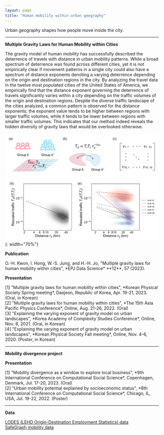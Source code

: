 ```yaml
---
layout: page
title: "Human mobility within urban geography"
---
```


Urban geography shapes how people move inside the city. 

---

**Multiple Gravity Laws for Human Mobility within Cities**

<span class="small">
The gravity model of human mobility has successfully described the deterrence of travels with distance in urban mobility patterns. While a broad spectrum of deterrence was found across different cities, yet it is not empirically clear if movement patterns in a single city could also have a spectrum of distance exponents denoting a varying deterrence depending on the origin and destination regions in the city. By analyzing the travel data in the twelve most populated cities of the United States of America, we empirically find that the distance exponent governing the deterrence of travels significantly varies within a city depending on the traffic volumes of the origin and destination regions. Despite the diverse traffic landscape of the cities analyzed, a common pattern is observed for the distance exponents; the exponent value tends to be higher between regions with larger traffic volumes, while it tends to be lower between regions with smaller traffic volumes. This indicates that our method indeed reveals the hidden diversity of gravity laws that would be overlooked otherwise.
</span>

![Schematics of the study](/projects/img/gravity_schematics.png "Schematics of the study"){: width="70%"}

**Publication**

<span class="small">
O.-H. Kwon, I. Hong, W.-S. Jung, and H.-H. Jo, "Multiple gravity laws for human mobility within cities", *EPJ Data Science* **12**, 57 (2023). <br>
</span>

**Presentation**

<span class="small"> 
[1] "Multiple gravity laws for human mobility within cities", *Korean Physical Society Spring meeting*, Daejeon, Republic of Korea, Apr. 19-21, 2023. (Oral, in Korean)<br>
[2] "Multiple gravity laws for human mobility within cities", *The 15th Asia Pacific Physics Conference*, Online, Aug. 21-26, 2022. (Oral)<br>
[3] "Explaining the varying exponent of gravity model on urban landscapes", *Korea Academy of Complexity Studies Conference*, Online, Nov. 6, 2021. (Oral, in Korean)<br>
[4] "Explaining the varying exponent of gravity model on urban landscapes", *Korean Physical Society Fall meeting*, Online, Nov. 4-6, 2020. (Poster, in Korean)<br>
</span>

---

**Mobility divergence project**

<span class="small">

</span>

**Presentation**

<span class="small"> 
[1] "Mobility divergence as a window to explore local business", *9th International Conference on Computational Social Science*, Copenhagen, Denmark, Jul. 17-20, 2023. (Oral)<br>
[2] "Urban mobility potential explained by socioeconomic status", *8th International Conference on Computational Social Science*, Chicago, IL, USA, Jul. 19-22, 2022. (Poster)<br>
</span>

---

**Data**

<span class="small"> 
<a href="https://lehd.ces.census.gov/data/">LODES (LEHD Origin-Destination Employment Statistics) data</a><br>
<a href="https://docs.safegraph.com/docs/">SafeGraph mobility data</a><br>
</span>
